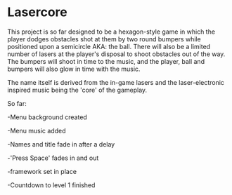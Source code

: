 Lasercore
=======

This project is so far designed to be a hexagon-style game in which the player dodges obstacles shot at them by two round bumpers while positioned upon a semicircle AKA: the ball. There will also be a limited number of lasers at the player's disposal to shoot obstacles out of the way. The bumpers will shoot in time to the music, and the player, ball and bumpers will also glow in time with the music. 

The name itself is derived from the in-game lasers and the laser-electronic inspired music being the 'core' of the gameplay.

So far: 

-Menu background created 

-Menu music added

-Names and title fade in after a delay 

-'Press Space' fades in and out

-framework set in place

-Countdown to level 1 finished